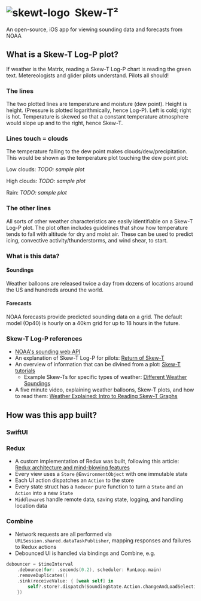# <img alt="skewt-logo" align="top" src="https://github.com/jasonn85/Skewt/assets/1328743/760196b8-aa6d-4457-8b9b-b75fa8d3e4a6">&nbsp; Skew-T²
An open-source, iOS app for viewing sounding data and forecasts from NOAA

## What is a Skew-T Log-P plot?
If weather is the Matrix, reading a Skew-T Log-P chart is reading the green text. Metereologists and glider pilots understand. Pilots all should!

### The lines
The two plotted lines are temperature and moisture (dew point). Height is height. (Pressure is plotted logarithmically, hence Log-P). Left is cold; right is hot. Temperature is skewed so that a constant temperature atmosphere would slope up and to the right, hence Skew-T.

### Lines touch = clouds
The temperature falling to the dew point makes clouds/dew/precipitation. This would be shown as the temperature plot touching the dew point plot:

Low clouds:
_TODO: sample plot_

High clouds:
_TODO: sample plot_

Rain:
_TODO: sample plot_

### The other lines
All sorts of other weather characteristics are easily identifiable on a Skew-T Log-P plot. The plot often includes guidelines that show how temperature tends to fall with altitude for dry and moist air. These can be used to predict icing, convective activity/thunderstorms, and wind shear, to start.

### What is this data?
#### Soundings
Weather balloons are released twice a day from dozens of locations around the US and hundreds around the world.

#### Forecasts
NOAA forecasts provide predicted sounding data on a grid. The default model (Op40) is hourly on a 40km grid for up to 18 hours in the future.

### Skew-T Log-P references
- [NOAA's sounding web API](https://rucsoundings.noaa.gov/)
- An explanation of Skew-T Log-P for pilots: [Return of Skew-T](https://www.ifr-magazine.com/training-sims/return-of-skew-t/)
- An overview of information that can be divined from a plot: [Skew-T tutorials](https://www.weather.gov/source/zhu/ZHU_Training_Page/convective_parameters/skewt/skewtinfo.html)
	- Example Skew-Ts for specific types of weather: [Different Weather Soundings](https://www.weather.gov/source/zhu/ZHU_Training_Page/convective_parameters/skewt/skewtinfo.html#SKEW3)
- A five minute video, explaining weather balloons, Skew-T plots, and how to read them: [Weather Explained: Intro to Reading Skew-T Graphs](https://youtu.be/1lJ9Kaieoco)
	

## How was this app built?
### SwiftUI

### Redux
- A custom implementation of Redux was built, following this article: [Redux architecture and mind-blowing features](https://wojciechkulik.pl/ios/redux-architecture-and-mind-blowing-features)
- Every view uses a `Store` `@EnvironmentObject` with one immutable state
- Each UI action dispatches an `Action` to the store
- Every state struct has a `Reducer` pure function to turn a `State` and an `Action` into a new `State`
- `Middleware`s handle remote data, saving state, logging, and handling location data

### Combine
- Network requests are all performed via `URLSession.shared.dataTaskPublisher`, mapping responses and failures to Redux actions
- Debounced UI is handled via bindings and Combine, e.g.
```swift     
debouncer = $timeInterval
	.debounce(for: .seconds(0.2), scheduler: RunLoop.main)
	.removeDuplicates()
	.sink(receiveValue: { [weak self] in
	    self?.store?.dispatch(SoundingState.Action.changeAndLoadSelection(.selectTime(.relative($0))))
	})
```

